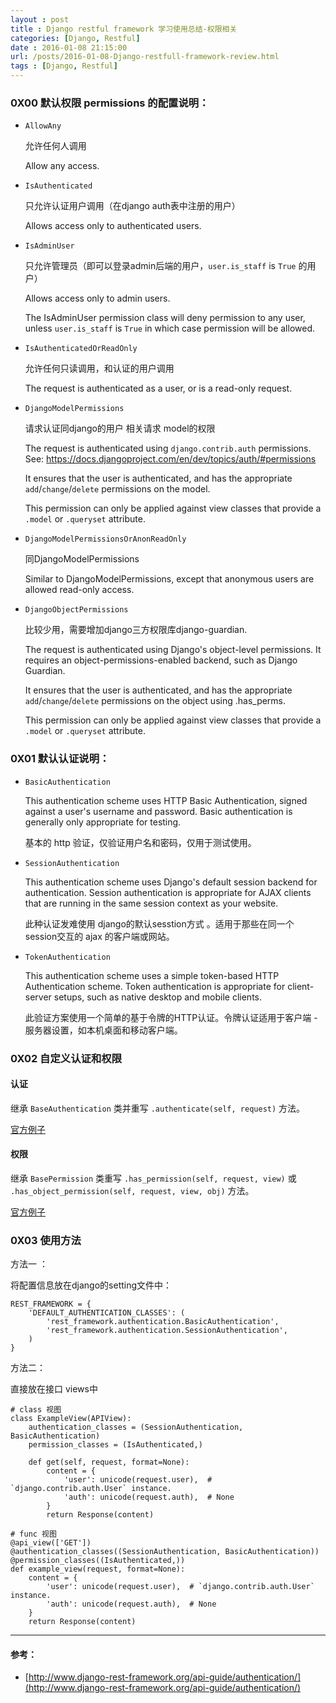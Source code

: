 ```yaml
---
layout : post
title : Django restful framework 学习使用总结-权限相关
categories: [Django, Restful] 
date : 2016-01-08 21:15:00
url: /posts/2016-01-08-Django-restfull-framework-review.html 
tags : [Django, Restful] 
---
```




### 0X00 默认权限 permissions 的配置说明：

- ``AllowAny``
	
	允许任何人调用

    Allow any access.

- ``IsAuthenticated`` 

	只允许认证用户调用（在django auth表中注册的用户）

    Allows access only to authenticated users.

- ``IsAdminUser`` 

	只允许管理员（即可以登录admin后端的用户，`user.is_staff` is `True` 的用户）

    Allows access only to admin users.

    The IsAdminUser permission class will deny permission to any user, unless `user.is_staff` is `True` in which case permission will be allowed.
<!-- more -->
- ``IsAuthenticatedOrReadOnly`` 
	
	允许任何只读调用，和认证的用户调用

    The request is authenticated as a user, or is a read-only request.

- ``DjangoModelPermissions``   

	请求认证同django的用户 相关请求 model的权限

    The request is authenticated using `django.contrib.auth` permissions.
    See: https://docs.djangoproject.com/en/dev/topics/auth/#permissions

    It ensures that the user is authenticated, and has the appropriate
    `add`/`change`/`delete` permissions on the model.

    This permission can only be applied against view classes that
    provide a `.model` or `.queryset` attribute.

- ``DjangoModelPermissionsOrAnonReadOnly`` 

	同DjangoModelPermissions
 
    Similar to DjangoModelPermissions, except that anonymous users are
    allowed read-only access.

- ``DjangoObjectPermissions``

	比较少用，需要增加django三方权限库django-guardian.

    The request is authenticated using Django's object-level permissions.
    It requires an object-permissions-enabled backend, such as Django Guardian.

    It ensures that the user is authenticated, and has the appropriate
    `add`/`change`/`delete` permissions on the object using .has_perms.

    This permission can only be applied against view classes that
    provide a `.model` or `.queryset` attribute.

### 0X01 默认认证说明： 

- `BasicAuthentication`

    This authentication scheme uses HTTP Basic Authentication, signed against a user's username and password. Basic authentication is generally only appropriate for testing.
    
    基本的 http 验证，仅验证用户名和密码，仅用于测试使用。
    
- `SessionAuthentication`

    This authentication scheme uses Django's default session backend for authentication. Session authentication is appropriate for AJAX clients that are running in the same session context as your website.
    
    此种认证发难使用 django的默认sesstion方式 。适用于那些在同一个session交互的 ajax 的客户端或网站。
    
- `TokenAuthentication`

    This authentication scheme uses a simple token-based HTTP Authentication scheme. Token authentication is appropriate for client-server setups, such as native desktop and mobile clients.
    
    此验证方案使用一个简单的基于令牌的HTTP认证。令牌认证适用于客户端 - 服务器设置，如本机桌面和移动客户端。


### 0X02 自定义认证和权限
    
#### 认证

继承 `BaseAuthentication` 类并重写 `.authenticate(self, request)` 方法。

[官方例子](http://www.django-rest-framework.org/api-guide/authentication/#example)

#### 权限 

继承 `BasePermission` 类重写 `.has_permission(self, request, view)` 或 `.has_object_permission(self, request, view, obj)` 方法。

[官方例子](http://www.django-rest-framework.org/api-guide/permissions/#examples)

### 0X03 使用方法

方法一 ：

将配置信息放在django的setting文件中：

    REST_FRAMEWORK = {
        'DEFAULT_AUTHENTICATION_CLASSES': (
            'rest_framework.authentication.BasicAuthentication',
            'rest_framework.authentication.SessionAuthentication',
        )
    }

方法二：

直接放在接口 views中 
    
    # class 视图
    class ExampleView(APIView):
        authentication_classes = (SessionAuthentication, BasicAuthentication)
        permission_classes = (IsAuthenticated,)

        def get(self, request, format=None):
            content = {
                'user': unicode(request.user),  # `django.contrib.auth.User` instance.
                'auth': unicode(request.auth),  # None
            }
            return Response(content)

    # func 视图
    @api_view(['GET'])
    @authentication_classes((SessionAuthentication, BasicAuthentication))
    @permission_classes((IsAuthenticated,))
    def example_view(request, format=None):
        content = {
            'user': unicode(request.user),  # `django.contrib.auth.User` instance.
            'auth': unicode(request.auth),  # None
        }
        return Response(content)



---

#### 参考： 

* [http://www.django-rest-framework.org/api-guide/authentication/](http://www.django-rest-framework.org/api-guide/authentication/)
